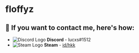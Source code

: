 # floffyz

## 💬 If you want to contact me, here's how:
- ![Discord Logo](https://i.imgur.com/002xgns.png) __Discord__ - lucxs#1512
- ![Steam Logo](https://i.imgur.com/RAjZrQb.png) __Steam__ - [id/hkk](https://steamcommunity.com/id/hkk)


